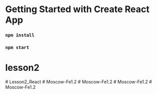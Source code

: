 # Getting Started with Create React App

### `npm install`

### `npm start`
# lesson2
#   L e s s o n 2 _ R e a c t  
 #   M o s c o w - F e 1 . 2  
 #   M o s c o w - F e 1 . 2  
 #   M o s c o w - F e 1 . 2  
 #   M o s c o w - F e 1 . 2  
 